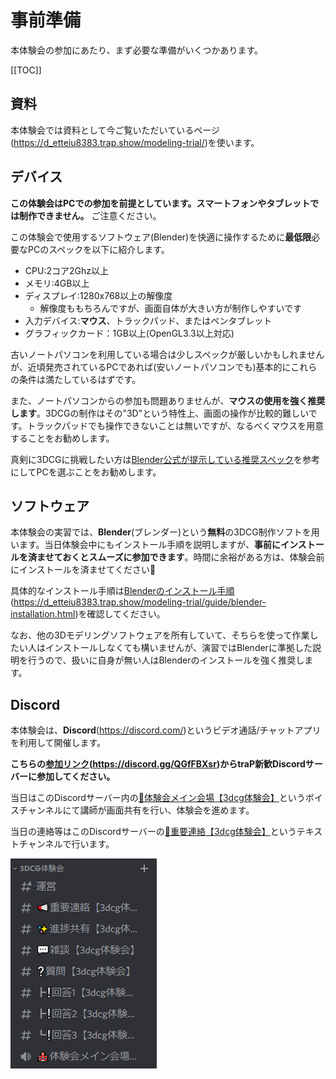 # 事前準備

本体験会の参加にあたり、まず必要な準備がいくつかあります。

[[TOC]]

## 資料

本体験会では資料として今ご覧いただいているページ(<https://d_etteiu8383.trap.show/modeling-trial/>)を使います。

## デバイス

**この体験会はPCでの参加を前提としています。スマートフォンやタブレットでは制作できません。**
ご注意ください。

この体験会で使用するソフトウェア(Blender)を快適に操作するために**最低限**必要なPCのスペックを以下に紹介します。

- CPU:2コア2Ghz以上
- メモリ:4GB以上
- ディスプレイ:1280x768以上の解像度
  - 解像度ももちろんですが、画面自体が大きい方が制作しやすいです
- 入力デバイス:**マウス**、トラックパッド、またはペンタブレット
- グラフィックカード：1GB以上(OpenGL3.3以上対応)

古いノートパソコンを利用している場合は少しスペックが厳しいかもしれませんが、近頃発売されているPCであれば(安いノートパソコンでも)基本的にこれらの条件は満たしているはずです。

また、ノートパソコンからの参加も問題ありませんが、**マウスの使用を強く推奨します**。3DCGの制作はその"3D"という特性上、画面の操作が比較的難しいです。トラックパッドでも操作できないことは無いですが、なるべくマウスを用意することをお勧めします。

真剣に3DCGに挑戦したい方は[Blender公式が提示している推奨スペック](https://www.blender.org/download/requirements/)を参考にしてPCを選ぶことをお勧めします。

## ソフトウェア

本体験会の実習では、**Blender**(ブレンダー)という**無料**の3DCG制作ソフトを用います。当日体験会中にもインストール手順を説明しますが、**事前にインストールを済ませておくとスムーズに参加できます**。時間に余裕がある方は、体験会前にインストールを済ませてください:pray:

具体的なインストール手順は[Blenderのインストール手順](blender-installation.md)(<https://d_etteiu8383.trap.show/modeling-trial/guide/blender-installation.html>)を確認してください。

なお、他の3Dモデリングソフトウェアを所有していて、そちらを使って作業したい人はインストールしなくても構いませんが、演習ではBlenderに準拠した説明を行うので、扱いに自身が無い人はBlenderのインストールを強く推奨します。

## Discord

本体験会は、**Discord**(<https://discord.com/>)というビデオ通話/チャットアプリを利用して開催します。

**こちらの[参加リンク](https://discord.gg/QGfFBXsr)(<https://discord.gg/QGfFBXsr>)からtraP新歓Discordサーバーに参加してください。**

当日はこのDiscordサーバー内の[🏫体験会メイン会場【3dcg体験会】](https://discord.com/channels/956885476986482730/966918632737210440)というボイスチャンネルにて講師が画面共有を行い、体験会を進めます。

当日の連絡等はこのDiscordサーバーの[📢重要連絡【3dcg体験会】](https://discord.com/channels/956885476986482730/966918874148798585)というテキストチャンネルで行います。

![traP新歓Discordサーバー内の3DCG体験会関連チャンネルの一覧](./imgs/2022-04-22-22-46-17.png)
